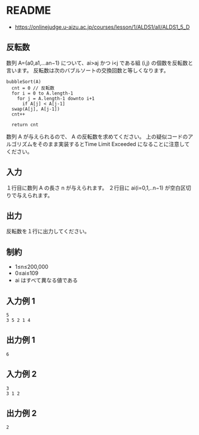 # README
- <https://onlinejudge.u-aizu.ac.jp/courses/lesson/1/ALDS1/all/ALDS1_5_D>
## 反転数
数列 A={a0,a1,...an−1} について、ai>aj かつ i<j である組 (i,j) の個数を反転数と言います。
反転数は次のバブルソートの交換回数と等しくなります。

```
bubbleSort(A)
  cnt = 0 // 反転数
  for i = 0 to A.length-1
    for j = A.length-1 downto i+1
      if A[j] < A[j-1]
  swap(A[j], A[j-1])
  cnt++

  return cnt
```

数列 A が与えられるので、
A の反転数を求めてください。
上の疑似コードのアルゴリズムをそのまま実装するとTime Limit Exceeded になることに注意してください。
## 入力
１行目に数列 A の長さ n が与えられます。
２行目に ai(i=0,1,..n−1) が空白区切りで与えられます。
## 出力
反転数を１行に出力してください。
## 制約
- 1≤n≤200,000
- 0≤ai≤109
- ai はすべて異なる値である
## 入力例 1
```
5
3 5 2 1 4
```
## 出力例 1
```
6
```
## 入力例 2
```
3
3 1 2
```
## 出力例 2
```
2
```
